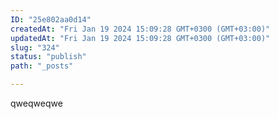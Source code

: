 ```yaml
---
ID: "25e802aa0d14"
createdAt: "Fri Jan 19 2024 15:09:28 GMT+0300 (GMT+03:00)"
updatedAt: "Fri Jan 19 2024 15:09:28 GMT+0300 (GMT+03:00)"
slug: "324"
status: "publish"
path: "_posts"

---
```

qweqweqwe